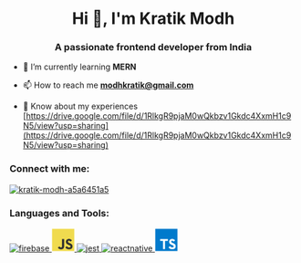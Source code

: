 <h1 align="center">Hi 👋, I'm Kratik Modh</h1>
<h3 align="center">A passionate frontend developer from India</h3>

- 🌱 I’m currently learning **MERN**

- 📫 How to reach me **modhkratik@gmail.com**

- 📄 Know about my experiences [https://drive.google.com/file/d/1RlkgR9pjaM0wQkbzv1Gkdc4XxmH1c9N5/view?usp=sharing](https://drive.google.com/file/d/1RlkgR9pjaM0wQkbzv1Gkdc4XxmH1c9N5/view?usp=sharing)

<h3 align="left">Connect with me:</h3>
<p align="left">
<a href="https://linkedin.com/in/kratik-modh-a5a6451a5" target="blank"><img align="center" src="https://raw.githubusercontent.com/rahuldkjain/github-profile-readme-generator/master/src/images/icons/Social/linked-in-alt.svg" alt="kratik-modh-a5a6451a5" height="30" width="40" /></a>
</p>

<h3 align="left">Languages and Tools:</h3>
<p align="left"> <a href="https://firebase.google.com/" target="_blank" rel="noreferrer"> <img src="https://www.vectorlogo.zone/logos/firebase/firebase-icon.svg" alt="firebase" width="40" height="40"/> </a> <a href="https://developer.mozilla.org/en-US/docs/Web/JavaScript" target="_blank" rel="noreferrer"> <img src="https://raw.githubusercontent.com/devicons/devicon/master/icons/javascript/javascript-original.svg" alt="javascript" width="40" height="40"/> </a> <a href="https://jestjs.io" target="_blank" rel="noreferrer"> <img src="https://www.vectorlogo.zone/logos/jestjsio/jestjsio-icon.svg" alt="jest" width="40" height="40"/> </a> <a href="https://reactnative.dev/" target="_blank" rel="noreferrer"> <img src="https://reactnative.dev/img/header_logo.svg" alt="reactnative" width="40" height="40"/> </a> <a href="https://www.typescriptlang.org/" target="_blank" rel="noreferrer"> <img src="https://raw.githubusercontent.com/devicons/devicon/master/icons/typescript/typescript-original.svg" alt="typescript" width="40" height="40"/> </a> </p>
